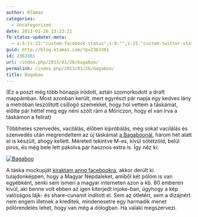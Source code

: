 ```yaml
---
author: KTamas
categories:
  - Uncategorized
date: 2013-01-26 13:23:21
fb-status-updater-meta:
  - a:5:{s:22:"custom-facebook-status";s:0:"";s:21:"custom-twitter-status";s:0:"";s:7:"fb-push";s:1:"1";s:7:"tw-push";s:1:"1";s:4:"push";s:1:"1";}
guid: http://blog.ktamas.com/?p=2363361
id: 2363361
url: /index.php/2013/01/26/bagaboo/
permalink: /index.php/2013/01/26/bagaboo/
title: Bagaboo
---
```


(Ez a poszt még több hónapja íródott, aztán szomorkodott a draft mappámban. Most azonban került, mert egyrészt pár napja egy kedves lány a metróban leszólított csillogó szemekkel, hogy hol vettem a táskámat, előtte pár héttel meg egy néni szólt rám a Móriczon, hogy el van írva a táskámon a felirat)

Többhetes szenvedés, vacilálás, élőben kipróbálás, még sokat vacilálás és szenvedés után megrendeltem az új táskámat [a Bagaboonál](http://bagaboo.hu/hu/messenger-bag/), három hét alatt el is készült, ahogy kellett. Méreteit tekintve M-es, kívül sötétzöld, belül piros, és még bele lett pakolva pár hasznos extra is. Így néz ki:

[<img src="/wp-content/uploads/2013/01/2012-08-23-15.49.13-1024x768.jpg" alt="Bagaboo" width="640" height="480" class="aligncenter size-large wp-image-2363490" srcset="/wp-content/uploads/2013/01/2012-08-23-15.49.13-1024x768.jpg 1024w, /wp-content/uploads/2013/01/2012-08-23-15.49.13-300x225.jpg 300w" sizes="(max-width: 640px) 100vw, 640px" />](/wp-content/uploads/2013/01/2012-08-23-15.49.13.jpg)

A táska mockupját [kiraktam anno facebookra](https://www.facebook.com/photo.php?fbid=10150949105815146&set=a.10150170236165146.304379.722715145&type=1&theater), akkor derült ki tulajdonképpen, hogy a Magyar Népdaleket, amiből két pólóm is van egyébként, senki sem ismeri a magyar interneten azon a kb. 80 emberen kívül, aki benne volt ebben az igen kiterjedt injoke-ban, úgyhogy a kép valóságos lájk- és share-cunamit indított el. Sem az ötletért, sem a dizájnért nem engem illetnek a kreditek, mindenesetre egy harmadik menet pólórendelés lehet, hogy van még a dologban. Ha valaki megszervezi.
